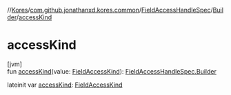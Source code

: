 //[Kores](../../../../index.md)/[com.github.jonathanxd.kores.common](../../index.md)/[FieldAccessHandleSpec](../index.md)/[Builder](index.md)/[accessKind](access-kind.md)

# accessKind

[jvm]\
fun [accessKind](access-kind.md)(value: [FieldAccessKind](../../../com.github.jonathanxd.kores.base/-field-access-kind/index.md)): [FieldAccessHandleSpec.Builder](index.md)

lateinit var [accessKind](access-kind.md): [FieldAccessKind](../../../com.github.jonathanxd.kores.base/-field-access-kind/index.md)
